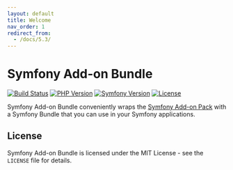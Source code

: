 ```yaml
---
layout: default
title: Welcome
nav_order: 1
redirect_from:
  - /docs/5.3/
---
```


# Symfony Add-on Bundle

[![Build Status](https://app.travis-ci.com/darkwebdesign/symfony-addon-bundle.svg?branch=4.3)](https://app.travis-ci.com/darkwebdesign/symfony-addon-bundle)
[![PHP Version](https://img.shields.io/badge/php-7.2%2B-777BB3.svg)](https://php.net/)
[![Symfony Version](https://img.shields.io/badge/symfony-4.3-93C74B.svg)](https://symfony.com/)
[![License](https://poser.pugx.org/darkwebdesign/symfony-addon-bundle/license?format=flat)](https://packagist.org/packages/darkwebdesign/symfony-addon-bundle)

Symfony Add-on Bundle conveniently wraps the [Symfony Add-on Pack](https://github.com/darkwebdesign/symfony-addon-pack) with a Symfony Bundle that you can use
in your Symfony applications.

## License

Symfony Add-on Bundle is licensed under the MIT License - see the `LICENSE` file for details.
